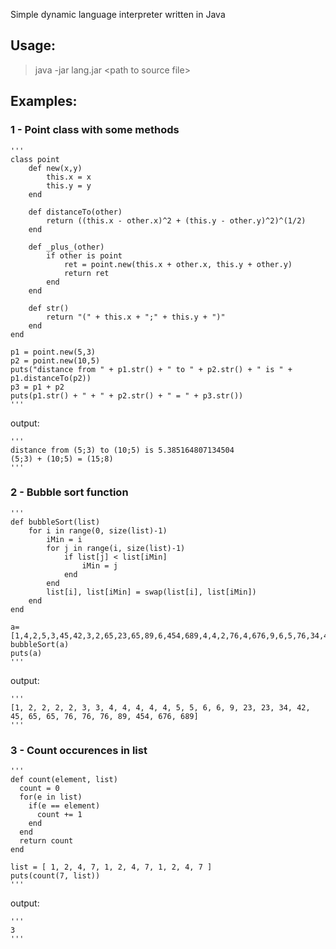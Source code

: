 Simple dynamic language interpreter written in Java


## Usage:

> java -jar lang.jar &lt;path to source file&gt;

## Examples:

### 1 - Point class with some methods

	'''
	class point
		def new(x,y)
			this.x = x
			this.y = y
		end

		def distanceTo(other)
			return ((this.x - other.x)^2 + (this.y - other.y)^2)^(1/2)
		end

		def _plus_(other)
			if other is point
				ret = point.new(this.x + other.x, this.y + other.y)
				return ret
			end
		end

		def str()
			return "(" + this.x + ";" + this.y + ")"
		end
	end

	p1 = point.new(5,3)
	p2 = point.new(10,5)
	puts("distance from " + p1.str() + " to " + p2.str() + " is " + p1.distanceTo(p2))
	p3 = p1 + p2
	puts(p1.str() + " + " + p2.str() + " = " + p3.str())
	'''

output:

	'''
	distance from (5;3) to (10;5) is 5.385164807134504
	(5;3) + (10;5) = (15;8)
	'''
  
### 2 - Bubble sort function

	'''
	def bubbleSort(list)
		for i in range(0, size(list)-1)
			iMin = i
			for j in range(i, size(list)-1)
				if list[j] < list[iMin]
					iMin = j
				end
			end
			list[i], list[iMin] = swap(list[i], list[iMin])
		end
	end
	
	a=[1,4,2,5,3,45,42,3,2,65,23,65,89,6,454,689,4,4,2,76,4,676,9,6,5,76,34,4,2,76,23]
	bubbleSort(a)
	puts(a)
	'''


output:

	'''
	[1, 2, 2, 2, 2, 3, 3, 4, 4, 4, 4, 4, 5, 5, 6, 6, 9, 23, 23, 34, 42, 45, 65, 65, 76, 76, 76, 89, 454, 676, 689]
	'''


### 3 - Count occurences in list

	'''
	def count(element, list)
	  count = 0
	  for(e in list)
		if(e == element)
		  count += 1
		end
	  end
	  return count
	end

	list = [ 1, 2, 4, 7, 1, 2, 4, 7, 1, 2, 4, 7 ]
	puts(count(7, list))
	'''
  
output:

	'''
	3
	'''


